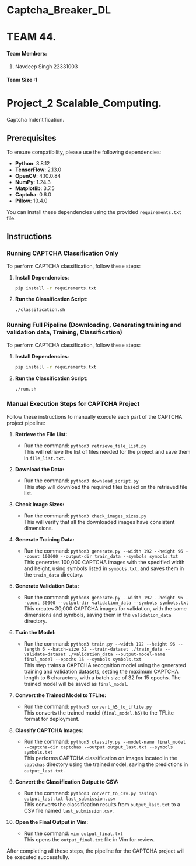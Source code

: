 # Captcha_Breaker_DL
# TEAM 44.

#### Team Members:  
1. Navdeep Singh 22331003

#### Team Size :1 
# Project_2 Scalable_Computing.
Captcha Indentification.  
## Prerequisites

To ensure compatibility, please use the following dependencies:

- **Python**: 3.8.12
- **TensorFlow**: 2.13.0
- **OpenCV**: 4.10.0.84
- **NumPy**: 1.24.3
- **Matplotlib**: 3.7.5
- **Captcha**: 0.6.0
- **Pillow**: 10.4.0

You can install these dependencies using the provided `requirements.txt` file.

## Instructions

### Running CAPTCHA Classification Only

To perform CAPTCHA classification, follow these steps:

1. **Install Dependencies**:
   ```bash
   pip install -r requirements.txt
   ```
2. **Run the Classification Script**:
   ```bash
   ./classification.sh
   ```
### Running Full Pipeline (Downloading, Generating training and validation data, Training, Classification)

To perform CAPTCHA classification, follow these steps:

1. **Install Dependencies**:
   ```bash
   pip install -r requirements.txt
   ```
2. **Run the Classification Script**:
   ```bash
   ./run.sh
   ```
### Manual Execution Steps for CAPTCHA Project

Follow these instructions to manually execute each part of the CAPTCHA project pipeline:

1. **Retrieve the File List:**  
   - Run the command: `python3 retrieve_file_list.py`  
   This will retrieve the list of files needed for the project and save them in `file_list.txt`.

2. **Download the Data:**  
   - Run the command: `python3 download_script.py`  
   This step will download the required files based on the retrieved file list.

3. **Check Image Sizes:**  
   - Run the command: `python3 check_images_sizes.py`  
   This will verify that all the downloaded images have consistent dimensions.

4. **Generate Training Data:**  
   - Run the command: `python3 generate.py --width 192 --height 96 --count 100000 --output-dir train_data --symbols symbols.txt`  
   This generates 100,000 CAPTCHA images with the specified width and height, using symbols listed in `symbols.txt`, and saves them in the `train_data` directory.

5. **Generate Validation Data:**  
   - Run the command: `python3 generate.py --width 192 --height 96 --count 30000 --output-dir validation_data --symbols symbols.txt`  
   This creates 30,000 CAPTCHA images for validation, with the same dimensions and symbols, saving them in the `validation_data` directory.

6. **Train the Model:**  
   - Run the command: `python3 train.py --width 192 --height 96 --length 6 --batch-size 32 --train-dataset ./train_data --validate-dataset ./validation_data --output-model-name final_model --epochs 15 --symbols symbols.txt`  
   This step trains a CAPTCHA recognition model using the generated training and validation datasets, setting the maximum CAPTCHA length to 6 characters, with a batch size of 32 for 15 epochs. The trained model will be saved as `final_model`.

7. **Convert the Trained Model to TFLite:**  
   - Run the command: `python3 convert_h5_to_tflite.py`  
   This converts the trained model (`final_model.h5`) to the TFLite format for deployment.

8. **Classify CAPTCHA Images:**  
   - Run the command: `python3 classify.py --model-name final_model --captcha-dir captchas --output output_last.txt --symbols symbols.txt`  
   This performs CAPTCHA classification on images located in the `captchas` directory using the trained model, saving the predictions in `output_last.txt`.

9. **Convert the Classification Output to CSV:**  
   - Run the command: `python3 convert_to_csv.py nasingh output_last.txt last_submission.csv`  
   This converts the classification results from `output_last.txt` to a CSV file named `last_submission.csv`.

10. **Open the Final Output in Vim:**  
    - Run the command: `vim output_final.txt`  
    This opens the `output_final.txt` file in Vim for review.

After completing all these steps, the pipeline for the CAPTCHA project will be executed successfully.

